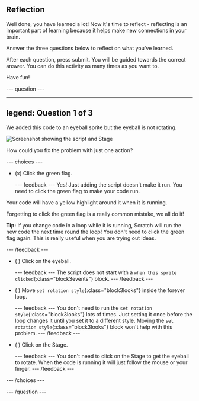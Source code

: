 ## Reflection

Well done, you have learned a lot! Now it's time to reflect - reflecting is an important part of learning because it helps make new connections in your brain.

Answer the three questions below to reflect on what you've learned.

After each question, press submit. You will be guided towards the correct answer. You can do this activity as many times as you want to.

Have fun!

--- question ---

---
legend: Question 1 of 3
---

We added this code to an eyeball sprite but the eyeball is not rotating. 

![Screenshot showing the script and Stage](images/code-not-running.png)

How could you fix the problem with just one action?

--- choices ---

- (x) Click the green flag.

  --- feedback ---
Yes! Just adding the script doesn't make it run. You need to click the green flag to make your code run.

Your code will have a yellow highlight around it when it is running.

Forgetting to click the green flag is a really common mistake, we all do it!

**Tip:** If you change code in a loop while it is running, Scratch will run the new code the next time round the loop! You don't need to click the green flag again. This is really useful when you are trying out ideas. 

  --- /feedback ---

- ( ) Click on the eyeball.

  --- feedback ---
The script does not start with a `when this sprite clicked`{:class="block3events"} block.
  --- /feedback ---

- ( ) Move `set rotation style`{:class="block3looks"}  inside the forever loop.

  --- feedback ---
You don't need to run the `set rotation style`{:class="block3looks"} lots of times. Just setting it once before the loop changes it until you set it to a different style. Moving the `set rotation style`{:class="block3looks"} block won't help with this problem.
  --- /feedback ---

- ( ) Click on the Stage.

  --- feedback ---
You don't need to click on the Stage to get the eyeball to rotate. When the code is running it will just follow the mouse or your finger. 
  --- /feedback ---

--- /choices ---

--- /question ---
